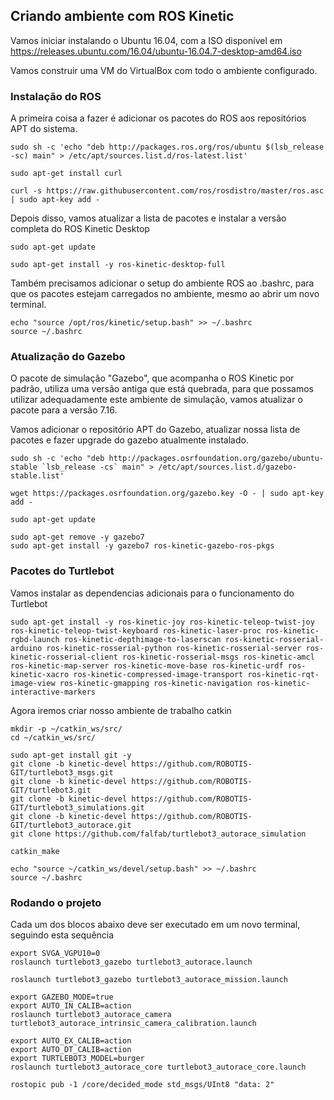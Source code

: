 ## Criando ambiente com ROS Kinetic

Vamos iniciar instalando o Ubuntu 16.04, com a ISO disponível em https://releases.ubuntu.com/16.04/ubuntu-16.04.7-desktop-amd64.iso

Vamos construir uma VM do VirtualBox com todo o ambiente configurado.

### Instalação do ROS

A primeira coisa a fazer é adicionar os pacotes do ROS aos repositórios APT do sistema.

```shell
sudo sh -c 'echo "deb http://packages.ros.org/ros/ubuntu $(lsb_release -sc) main" > /etc/apt/sources.list.d/ros-latest.list'

sudo apt-get install curl

curl -s https://raw.githubusercontent.com/ros/rosdistro/master/ros.asc | sudo apt-key add -
```

Depois disso, vamos atualizar a lista de pacotes e instalar a versão completa do ROS Kinetic Desktop

```shell
sudo apt-get update

sudo apt-get install -y ros-kinetic-desktop-full
```

Também precisamos adicionar o setup do ambiente ROS ao .bashrc, para que os pacotes estejam carregados no ambiente, mesmo ao abrir um novo terminal.

```shell
echo "source /opt/ros/kinetic/setup.bash" >> ~/.bashrc
source ~/.bashrc
```

### Atualização do Gazebo

O pacote de simulação "Gazebo", que acompanha o ROS Kinetic por padrão, utiliza uma versão antiga que está quebrada, para que possamos utilizar adequadamente este ambiente de simulação, vamos atualizar o pacote para a versão 7.16.

Vamos adicionar o repositório APT do Gazebo, atualizar nossa lista de pacotes e fazer upgrade do gazebo atualmente instalado.

```shell
sudo sh -c 'echo "deb http://packages.osrfoundation.org/gazebo/ubuntu-stable `lsb_release -cs` main" > /etc/apt/sources.list.d/gazebo-stable.list'

wget https://packages.osrfoundation.org/gazebo.key -O - | sudo apt-key add -

sudo apt-get update

sudo apt-get remove -y gazebo7 
sudo apt-get install -y gazebo7 ros-kinetic-gazebo-ros-pkgs
```

### Pacotes do Turtlebot 

Vamos instalar as dependencias adicionais para o funcionamento do Turtlebot

```shell
sudo apt-get install -y ros-kinetic-joy ros-kinetic-teleop-twist-joy ros-kinetic-teleop-twist-keyboard ros-kinetic-laser-proc ros-kinetic-rgbd-launch ros-kinetic-depthimage-to-laserscan ros-kinetic-rosserial-arduino ros-kinetic-rosserial-python ros-kinetic-rosserial-server ros-kinetic-rosserial-client ros-kinetic-rosserial-msgs ros-kinetic-amcl ros-kinetic-map-server ros-kinetic-move-base ros-kinetic-urdf ros-kinetic-xacro ros-kinetic-compressed-image-transport ros-kinetic-rqt-image-view ros-kinetic-gmapping ros-kinetic-navigation ros-kinetic-interactive-markers
```

Agora iremos criar nosso ambiente de trabalho catkin

```shell
mkdir -p ~/catkin_ws/src/
cd ~/catkin_ws/src/

sudo apt-get install git -y
git clone -b kinetic-devel https://github.com/ROBOTIS-GIT/turtlebot3_msgs.git
git clone -b kinetic-devel https://github.com/ROBOTIS-GIT/turtlebot3.git
git clone -b kinetic-devel https://github.com/ROBOTIS-GIT/turtlebot3_simulations.git
git clone -b kinetic-devel https://github.com/ROBOTIS-GIT/turtlebot3_autorace.git
git clone https://github.com/falfab/turtlebot3_autorace_simulation

catkin_make

echo "source ~/catkin_ws/devel/setup.bash" >> ~/.bashrc
source ~/.bashrc
```

### Rodando o projeto 

Cada um dos blocos abaixo deve ser executado em um novo terminal, seguindo esta sequência

```shell
export SVGA_VGPU10=0
roslaunch turtlebot3_gazebo turtlebot3_autorace.launch
```

```shell
roslaunch turtlebot3_gazebo turtlebot3_autorace_mission.launch
```

```shell
export GAZEBO_MODE=true
export AUTO_IN_CALIB=action
roslaunch turtlebot3_autorace_camera turtlebot3_autorace_intrinsic_camera_calibration.launch
```

```shell
export AUTO_EX_CALIB=action
export AUTO_DT_CALIB=action
export TURTLEBOT3_MODEL=burger
roslaunch turtlebot3_autorace_core turtlebot3_autorace_core.launch
```

```shell
rostopic pub -1 /core/decided_mode std_msgs/UInt8 "data: 2"
```
